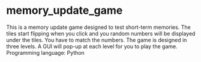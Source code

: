 # memory_update_game
This is a memory update game designed to test short-term memories. The tiles start flipping when you click and you random numbers will be displayed under the tiles. <break> You have to match the numbers. The game is designed in three levels. A GUI will pop-up at each level for you to play the game.<break> Programming language: Python
